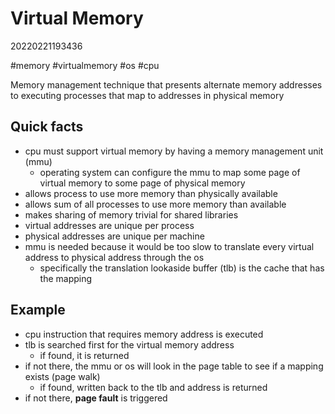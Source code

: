 # Virtual Memory
20220221193436

#memory #virtualmemory #os #cpu

Memory management technique that presents alternate memory addresses to executing processes that map to addresses in physical memory

## Quick facts
- cpu must support virtual memory by having a memory management unit (mmu)
    - operating system can configure the mmu to map some page of virtual memory to some page of physical memory
- allows process to use more memory than physically available
- allows sum of all processes to use more memory than available
- makes sharing of memory trivial for shared libraries
- virtual addresses are unique per process
- physical addresses are unique per machine
- mmu is needed because it would be too slow to translate every virtual address to physical address through the os
    - specifically the translation lookaside buffer (tlb) is the cache that has the mapping

##  Example
- cpu instruction that requires memory address is executed
- tlb is searched first for the virtual memory address
    - if found, it is returned
- if not there, the mmu or os will look in the page table to see if a mapping exists (page walk)
    - if found, written back to the tlb and address is returned
- if not there, **page fault** is triggered
